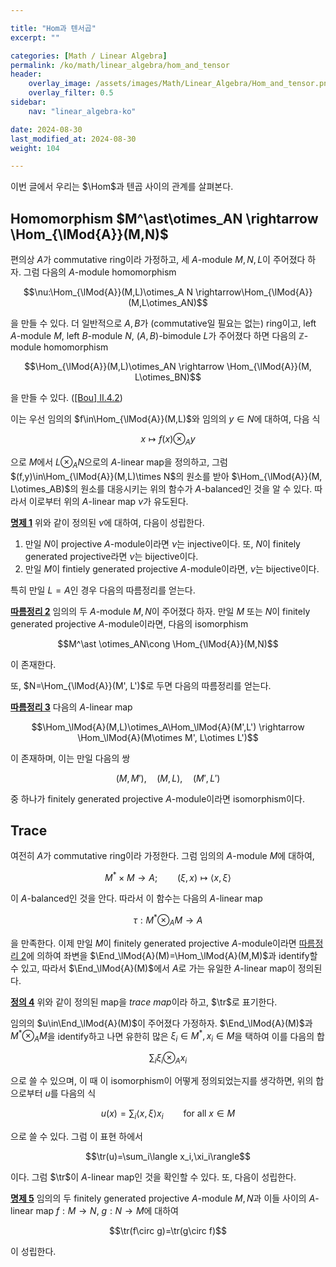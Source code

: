 ```yaml
---

title: "Hom과 텐서곱"
excerpt: ""

categories: [Math / Linear Algebra]
permalink: /ko/math/linear_algebra/hom_and_tensor
header:
    overlay_image: /assets/images/Math/Linear_Algebra/Hom_and_tensor.png
    overlay_filter: 0.5
sidebar: 
    nav: "linear_algebra-ko"

date: 2024-08-30
last_modified_at: 2024-08-30
weight: 104

---
```


이번 글에서 우리는 $\Hom$과 텐곱 사이의 관계를 살펴본다. 

## Homomorphism $M^\ast\otimes_AN \rightarrow \Hom_{\lMod{A}}(M,N)$

편의상 $A$가 commutative ring이라 가정하고, 세 $A$-module $M,N,L$이 주어졌다 하자. 그럼 다음의 $A$-module homomorphism

$$\nu:\Hom_{\lMod{A}}(M,L)\otimes_A N \rightarrow\Hom_{\lMod{A}}(M,L\otimes_AN)$$

을 만들 수 있다. 더 일반적으로 $A,B$가 (commutative일 필요는 없는) ring이고, left $A$-module $M$, left $B$-module $N$, $(A,B)$-bimodule $L$가 주어졌다 하면 다음의 $\mathbb{Z}$-module homomorphism

$$\Hom_{\lMod{A}}(M,L)\otimes_AN \rightarrow \Hom_{\lMod{A}}(M, L\otimes_BN)$$

을 만들 수 있다. ([\[Bou\] II.4.2]()) 

이는 우선 임의의 $f\in\Hom_{\lMod{A}}(M,L)$와 임의의 $y\in N$에 대하여, 다음 식

$$x\mapsto f(x)\otimes_Ay$$

으로 $M$에서 $L\otimes_AN$으로의 $A$-linear map을 정의하고, 그럼 $(f,y)\in\Hom_{\lMod{A}}(M,L)\times N$의 원소를 받아 $\Hom_{\lMod{A}}(M, L\otimes_AB)$의 원소를 대응시키는 위의 함수가 $A$-balanced인 것을 알 수 있다. 따라서 이로부터 위의 $A$-linear map $\nu$가 유도된다. 

<div class="proposition" markdown="1">

<ins id="prop1">**명제 1**</ins> 위와 같이 정의된 $\nu$에 대하여, 다음이 성립한다.

1. 만일 $N$이 projective $A$-module이라면 $\nu$는 injective이다. 또, $N$이 finitely generated projective라면 $\nu$는 bijective이다.
2. 만일 $M$이 fintiely generated projective $A$-module이라면, $\nu$는 bijective이다.

</div>

특히 만일 $L=A$인 경우 다음의 따름정리를 얻는다.

<div class="proposition" markdown="1">

<ins id="cor2">**따름정리 2**</ins> 임의의 두 $A$-module $M,N$이 주어졌다 하자. 만일 $M$ 또는 $N$이 finitely generated projective $A$-module이라면, 다음의 isomorphism

$$M^\ast \otimes_AN\cong \Hom_{\lMod{A}}(M,N)$$

이 존재한다.

</div>

또, $N=\Hom_{\lMod{A}}(M', L')$로 두면 다음의 따름정리를 얻는다.

<div class="proposition" markdown="1">

<ins id="cor3">**따름정리 3**</ins> 다음의 $A$-linear map

$$\Hom_\lMod{A}(M,L)\otimes_A\Hom_\lMod{A}(M',L') \rightarrow \Hom_\lMod{A}(M\otimes M', L\otimes L')$$

이 존재하며, 이는 만일 다음의 쌍

$$(M,M'),\quad (M,L),\quad (M',L')$$

중 하나가 finitely generated projective $A$-module이라면 isomorphism이다.

</div>

## Trace

여전히 $A$가 commutative ring이라 가정한다. 그럼 임의의 $A$-module $M$에 대하여, 

$$M^\ast\times M \rightarrow A;\qquad (\xi,x) \mapsto \langle x, \xi\rangle$$

이 $A$-balanced인 것을 안다. 따라서 이 함수는 다음의 $A$-linear map

$$\tau: M^\ast\otimes_A M \rightarrow A$$

을 만족한다. 이제 만일 $M$이 finitely generated projective $A$-module이라면 [따름정리 2](#cor2)에 의하여 좌변을 $\End_\lMod{A}(M)=\Hom_\lMod{A}(M,M)$과 identify할 수 있고, 따라서 $\End_\lMod{A}(M)$에서 $A$로 가는 유일한 $A$-linear map이 정의된다.

<div class="definition" markdown="1">

<ins id="def4">**정의 4**</ins> 위와 같이 정의된 map을 *trace map*이라 하고, $\tr$로 표기한다.

</div>

임의의 $u\in\End_\lMod{A}(M)$이 주어졌다 가정하자. $\End_\lMod{A}(M)$과 $M^\ast\otimes_AM$을 identify하고 나면 유한히 많은 $\xi_i\in M^\ast, x_i\in M$을 택하여 이를 다음의 합

$$\sum_i \xi_i\otimes_A x_i$$

으로 쓸 수 있으며, 이 때 이 isomorphism이 어떻게 정의되었는지를 생각하면, 위의 합으로부터 $u$를 다음의 식

$$u(x)=\sum_i\langle x,\xi\rangle x_i\qquad\text{for all $x\in M$}$$

으로 쓸 수 있다. 그럼 이 표현 하에서

$$\tr(u)=\sum_i\langle x_i,\xi_i\rangle$$

이다. 그럼 $\tr$이 $A$-linear map인 것을 확인할 수 있다. 또, 다음이 성립한다.

<div class="proposition" markdown="1">

<ins id="prop5">**명제 5**</ins> 임의의 두 finitely generated projective $A$-module $M,N$과 이들 사이의 $A$-linear map $f:M \rightarrow N$, $g:N \rightarrow M$에 대하여

$$\tr(f\circ g)=\tr(g\circ f)$$

이 성립한다.

</div>

